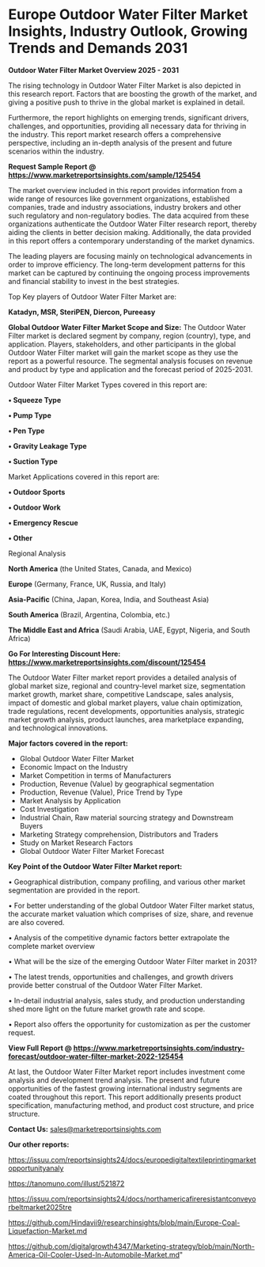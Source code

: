 # Europe Outdoor Water Filter Market Insights, Industry Outlook, Growing Trends and Demands 2031

<Strong> Outdoor Water Filter Market Overview 2025 - 2031</strong>

The rising technology in Outdoor Water Filter Market is also depicted in this research report. Factors that are boosting the growth of the market, and giving a positive push to thrive in the global market is explained in detail.

Furthermore, the report highlights on emerging trends, significant drivers, challenges, and opportunities, providing all necessary data for thriving in the industry. This report market research offers a comprehensive perspective, including an in-depth analysis of the present and future scenarios within the industry.

<strong>Request Sample Report @ <a href=https://www.marketreportsinsights.com/sample/125454>https://www.marketreportsinsights.com/sample/125454</a></strong>

The market overview included in this report provides information from a wide range of resources like government organizations, established companies, trade and industry associations, industry brokers and other such regulatory and non-regulatory bodies. The data acquired from these organizations authenticate the Outdoor Water Filter research report, thereby aiding the clients in better decision making. Additionally, the data provided in this report offers a contemporary understanding of the market dynamics.

The leading players are focusing mainly on technological advancements in order to improve efficiency. The long-term development patterns for this market can be captured by continuing the ongoing process improvements and financial stability to invest in the best strategies.

Top Key players of Outdoor Water Filter Market are:

<strong>Katadyn, MSR, SteriPEN, Diercon, Pureeasy</strong>

<strong><b>Global Outdoor Water Filter Market Scope and Size:</b></strong>
The Outdoor Water Filter market is declared segment by company, region (country), type, and application. Players, stakeholders, and other participants in the global Outdoor Water Filter market will gain the market scope as they use the report as a powerful resource. The segmental analysis focuses on revenue and product by type and application and the forecast period of 2025-2031.

Outdoor Water Filter Market Types covered in this report are:

<strong>• Squeeze Type

• Pump Type

• Pen Type

• Gravity Leakage Type

• Suction Type</strong>

Market Applications covered in this report are:

<strong>• Outdoor Sports

• Outdoor Work

• Emergency Rescue

• Other</strong> 

Regional Analysis

<strong>North America</strong> (the United States, Canada, and Mexico)

<strong>Europe</strong> (Germany, France, UK, Russia, and Italy)

<strong>Asia-Pacific</strong> (China, Japan, Korea, India, and Southeast Asia)

<strong>South America</strong> (Brazil, Argentina, Colombia, etc.)

<strong>The Middle East and Africa</strong> (Saudi Arabia, UAE, Egypt, Nigeria, and South Africa)

<strong>Go For Interesting Discount Here: <a href=https://www.marketreportsinsights.com/discount/125454>https://www.marketreportsinsights.com/discount/125454</a></strong>

The Outdoor Water Filter market report provides a detailed analysis of global market size, regional and country-level market size, segmentation market growth, market share, competitive Landscape, sales analysis, impact of domestic and global market players, value chain optimization, trade regulations, recent developments, opportunities analysis, strategic market growth analysis, product launches, area marketplace expanding, and technological innovations.

<strong><b>Major factors covered in the report:</b></strong>
<ul>
  <li>Global Outdoor Water Filter Market </li>
  <li>Economic Impact on the Industry</li>
  <li>Market Competition in terms of Manufacturers</li>
  <li>Production, Revenue (Value) by geographical segmentation</li>
  <li>Production, Revenue (Value), Price Trend by Type</li>
  <li>Market Analysis by Application</li>
  <li>Cost Investigation</li>
  <li>Industrial Chain, Raw material sourcing strategy and Downstream Buyers</li>
  <li>Marketing Strategy comprehension, Distributors and Traders</li>
  <li>Study on Market Research Factors</li>
  <li>Global Outdoor Water Filter Market Forecast</li>
</ul>

<strong><b>Key Point of the Outdoor Water Filter Market report:</b></strong>

• Geographical distribution, company profiling, and various other market segmentation are provided in the report.

• For better understanding of the global Outdoor Water Filter market status, the accurate market valuation which comprises of size, share, and revenue are also covered.

• Analysis of the competitive dynamic factors better extrapolate the complete market overview

• What will be the size of the emerging Outdoor Water Filter market in 2031?

• The latest trends, opportunities and challenges, and growth drivers provide better construal of the Outdoor Water Filter Market.

• In-detail industrial analysis, sales study, and production understanding shed more light on the future market growth rate and scope.

• Report also offers the opportunity for customization as per the customer request.

<strong><b>View Full Report @ <a href=https://www.marketreportsinsights.com/industry-forecast/outdoor-water-filter-market-2022-125454>https://www.marketreportsinsights.com/industry-forecast/outdoor-water-filter-market-2022-125454</a></b></strong>


At last, the Outdoor Water Filter Market report includes investment come analysis and development trend analysis. The present and future opportunities of the fastest growing international industry segments are coated throughout this report. This report additionally presents product specification, manufacturing method, and product cost structure, and price structure.

<strong>Contact Us:</strong>
sales@marketreportsinsights.com

<strong>Our other reports:</strong>

<a href=https://issuu.com/reportsinsights24/docs/europedigitaltextileprintingmarketopportunityanaly>https://issuu.com/reportsinsights24/docs/europedigitaltextileprintingmarketopportunityanaly</a>

<a href=https://tanomuno.com/illust/521872>https://tanomuno.com/illust/521872</a>

<a href=https://issuu.com/reportsinsights24/docs/northamericafireresistantconveyorbeltmarket2025tre>https://issuu.com/reportsinsights24/docs/northamericafireresistantconveyorbeltmarket2025tre</a>

<a href=https://github.com/Hindavii9/researchinsights/blob/main/Europe-Coal-Liquefaction-Market.md>https://github.com/Hindavii9/researchinsights/blob/main/Europe-Coal-Liquefaction-Market.md</a>

<a href=https://github.com/digitalgrowth4347/Marketing-strategy/blob/main/North-America-Oil-Cooler-Used-In-Automobile-Market.md>https://github.com/digitalgrowth4347/Marketing-strategy/blob/main/North-America-Oil-Cooler-Used-In-Automobile-Market.md</a>"
